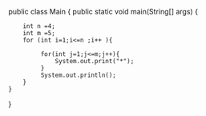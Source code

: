  public class Main
 {
 public static void main(String[] args) {
	    
 	    int n =4;
 	    int m =5;
 		for (int i=1;i<=n ;i++ ){
		     
 		     for(int j=1;j<=m;j++){
 		         System.out.print("*");
 		     }
 		     System.out.println();
 		} 
 	}
 }
